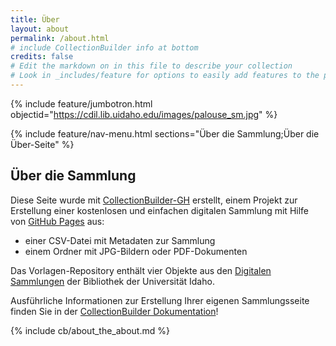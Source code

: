 ```yaml
---
title: Über
layout: about
permalink: /about.html
# include CollectionBuilder info at bottom
credits: false
# Edit the markdown on in this file to describe your collection
# Look in _includes/feature for options to easily add features to the page
---
```


{% include feature/jumbotron.html objectid="https://cdil.lib.uidaho.edu/images/palouse_sm.jpg" %}

{% include feature/nav-menu.html sections="Über die Sammlung;Über die Über-Seite" %}

## Über die Sammlung

Diese Seite wurde mit [CollectionBuilder-GH](https://collectionbuilding.github.io/gh/) erstellt, einem Projekt zur Erstellung einer kostenlosen und einfachen digitalen Sammlung mit Hilfe von [GitHub Pages](https://pages.github.com/) aus: 

- einer CSV-Datei mit Metadaten zur Sammlung
- einem Ordner mit JPG-Bildern oder PDF-Dokumenten

Das Vorlagen-Repository enthält vier Objekte aus den [Digitalen Sammlungen](https://www.lib.uidaho.edu/digital) der Bibliothek der Universität Idaho. 

Ausführliche Informationen zur Erstellung Ihrer eigenen Sammlungsseite finden Sie in der [CollectionBuilder Dokumentation](https://collectionbuilder.github.io/cb-docs/)!

<!-- IMPORTANT!!! DELETE this comment and the include below when you are finished editing this page for your collection. The include below introduces about page features. They will show up on your collection's about page until you delete it.  -->
{% include cb/about_the_about.md %} 